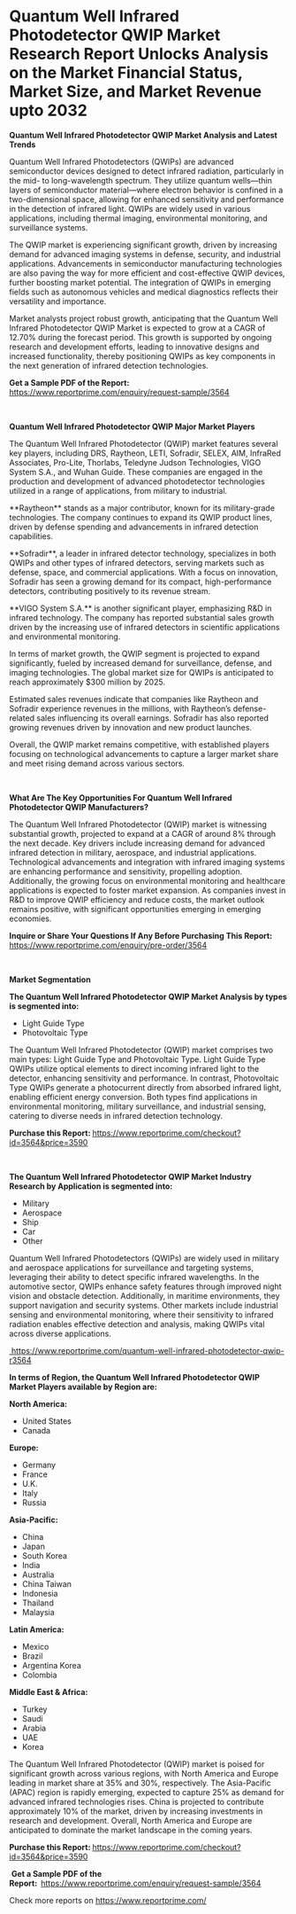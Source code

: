 <p><h1>Quantum Well Infrared Photodetector QWIP Market Research Report Unlocks Analysis on the Market Financial Status, Market Size, and Market Revenue upto 2032</h1></p><p><strong>Quantum Well Infrared Photodetector QWIP Market Analysis and Latest Trends</strong></p>
<p><p>Quantum Well Infrared Photodetectors (QWIPs) are advanced semiconductor devices designed to detect infrared radiation, particularly in the mid- to long-wavelength spectrum. They utilize quantum wells—thin layers of semiconductor material—where electron behavior is confined in a two-dimensional space, allowing for enhanced sensitivity and performance in the detection of infrared light. QWIPs are widely used in various applications, including thermal imaging, environmental monitoring, and surveillance systems.</p><p>The QWIP market is experiencing significant growth, driven by increasing demand for advanced imaging systems in defense, security, and industrial applications. Advancements in semiconductor manufacturing technologies are also paving the way for more efficient and cost-effective QWIP devices, further boosting market potential. The integration of QWIPs in emerging fields such as autonomous vehicles and medical diagnostics reflects their versatility and importance.</p><p>Market analysts project robust growth, anticipating that the Quantum Well Infrared Photodetector QWIP Market is expected to grow at a CAGR of 12.70% during the forecast period. This growth is supported by ongoing research and development efforts, leading to innovative designs and increased functionality, thereby positioning QWIPs as key components in the next generation of infrared detection technologies.</p></p>
<p><strong>Get a Sample PDF of the Report:&nbsp;</strong> <a href="https://www.reportprime.com/enquiry/request-sample/3564?utm_campaign=3556&utm_medium=2&utm_source=Github&utm_content=ia&utm_term=18032025&utm_id=quantum-well-infrared-photodetector-qwip">https://www.reportprime.com/enquiry/request-sample/3564</a></p>
<p>&nbsp;</p>
<p><strong>Quantum Well Infrared Photodetector QWIP Major Market Players</strong></p>
<p><p>The Quantum Well Infrared Photodetector (QWIP) market features several key players, including DRS, Raytheon, LETI, Sofradir, SELEX, AIM, InfraRed Associates, Pro-Lite, Thorlabs, Teledyne Judson Technologies, VIGO System S.A., and Wuhan Guide. These companies are engaged in the production and development of advanced photodetector technologies utilized in a range of applications, from military to industrial.</p><p>**Raytheon** stands as a major contributor, known for its military-grade technologies. The company continues to expand its QWIP product lines, driven by defense spending and advancements in infrared detection capabilities. </p><p>**Sofradir**, a leader in infrared detector technology, specializes in both QWIPs and other types of infrared detectors, serving markets such as defense, space, and commercial applications. With a focus on innovation, Sofradir has seen a growing demand for its compact, high-performance detectors, contributing positively to its revenue stream. </p><p>**VIGO System S.A.** is another significant player, emphasizing R&D in infrared technology. The company has reported substantial sales growth driven by the increasing use of infrared detectors in scientific applications and environmental monitoring.</p><p>In terms of market growth, the QWIP segment is projected to expand significantly, fueled by increased demand for surveillance, defense, and imaging technologies. The global market size for QWIPs is anticipated to reach approximately $300 million by 2025. </p><p>Estimated sales revenues indicate that companies like Raytheon and Sofradir experience revenues in the millions, with Raytheon’s defense-related sales influencing its overall earnings. Sofradir has also reported growing revenues driven by innovation and new product launches. </p><p>Overall, the QWIP market remains competitive, with established players focusing on technological advancements to capture a larger market share and meet rising demand across various sectors.</p></p>
<p>&nbsp;</p>
<p><strong>What Are The Key Opportunities For Quantum Well Infrared Photodetector QWIP Manufacturers?</strong></p>
<p><p>The Quantum Well Infrared Photodetector (QWIP) market is witnessing substantial growth, projected to expand at a CAGR of around 8% through the next decade. Key drivers include increasing demand for advanced infrared detection in military, aerospace, and industrial applications. Technological advancements and integration with infrared imaging systems are enhancing performance and sensitivity, propelling adoption. Additionally, the growing focus on environmental monitoring and healthcare applications is expected to foster market expansion. As companies invest in R&D to improve QWIP efficiency and reduce costs, the market outlook remains positive, with significant opportunities emerging in emerging economies.</p></p>
<p><strong>Inquire or Share Your Questions If Any Before Purchasing This Report:</strong> <a href="https://www.reportprime.com/enquiry/pre-order/3564?utm_campaign=3556&utm_medium=2&utm_source=Github&utm_content=ia&utm_term=18032025&utm_id=quantum-well-infrared-photodetector-qwip">https://www.reportprime.com/enquiry/pre-order/3564</a></p>
<p>&nbsp;</p>
<p><strong>Market Segmentation</strong></p>
<p><strong>The Quantum Well Infrared Photodetector QWIP Market Analysis by types is segmented into:</strong></p>
<p><ul><li>Light Guide Type</li><li>Photovoltaic Type</li></ul></p>
<p><p>The Quantum Well Infrared Photodetector (QWIP) market comprises two main types: Light Guide Type and Photovoltaic Type. Light Guide Type QWIPs utilize optical elements to direct incoming infrared light to the detector, enhancing sensitivity and performance. In contrast, Photovoltaic Type QWIPs generate a photocurrent directly from absorbed infrared light, enabling efficient energy conversion. Both types find applications in environmental monitoring, military surveillance, and industrial sensing, catering to diverse needs in infrared detection technology.</p></p>
<p><strong>Purchase this Report:&nbsp;</strong><a href="https://www.reportprime.com/checkout?id=3564&price=3590&utm_campaign=3556&utm_medium=2&utm_source=Github&utm_content=ia&utm_term=18032025&utm_id=quantum-well-infrared-photodetector-qwip">https://www.reportprime.com/checkout?id=3564&price=3590</a></p>
<p>&nbsp;</p>
<p><strong>The Quantum Well Infrared Photodetector QWIP Market Industry Research by Application is segmented into:</strong></p>
<p><ul><li>Military</li><li>Aerospace</li><li>Ship</li><li>Car</li><li>Other</li></ul></p>
<p><p>Quantum Well Infrared Photodetectors (QWIPs) are widely used in military and aerospace applications for surveillance and targeting systems, leveraging their ability to detect specific infrared wavelengths. In the automotive sector, QWIPs enhance safety features through improved night vision and obstacle detection. Additionally, in maritime environments, they support navigation and security systems. Other markets include industrial sensing and environmental monitoring, where their sensitivity to infrared radiation enables effective detection and analysis, making QWIPs vital across diverse applications.</p></p>
<p><a href="https://www.reportprime.com/quantum-well-infrared-photodetector-qwip-r3564?utm_campaign=3556&utm_medium=2&utm_source=Github&utm_content=ia&utm_term=18032025&utm_id=quantum-well-infrared-photodetector-qwip">&nbsp;https://www.reportprime.com/quantum-well-infrared-photodetector-qwip-r3564</a></p>
<p><strong>In terms of Region, the Quantum Well Infrared Photodetector QWIP Market Players available by Region are:</strong></p>
<p>
    <p> <strong> North America: </strong>
        <ul>
            <li>United States</li>
            <li>Canada</li>
        </ul>
        </p> 
    <p> <strong> Europe: </strong>
        <ul>
            <li>Germany</li>
            <li>France</li>
            <li>U.K.</li>
            <li>Italy</li>
            <li>Russia</li>
        </ul>
        </p> 
    <p> <strong> Asia-Pacific: </strong>
        <ul>
            <li>China</li>
            <li>Japan</li>
            <li>South Korea</li>
            <li>India</li>
            <li>Australia</li>
            <li>China Taiwan</li>
            <li>Indonesia</li>
            <li>Thailand</li>
            <li>Malaysia</li>
        </ul>
        </p> 
    <p> <strong> Latin America: </strong>
        <ul>
            <li>Mexico</li>
            <li>Brazil</li>
            <li>Argentina Korea</li>
            <li>Colombia</li>
        </ul>
        </p> 
    <p> <strong> Middle East & Africa: </strong>
        <ul>
            <li>Turkey</li>
            <li>Saudi</li>
            <li>Arabia</li>
            <li>UAE</li>
            <li>Korea</li>
        </ul>
    </p>
    </p>
<p><p>The Quantum Well Infrared Photodetector (QWIP) market is poised for significant growth across various regions, with North America and Europe leading in market share at 35% and 30%, respectively. The Asia-Pacific (APAC) region is rapidly emerging, expected to capture 25% as demand for advanced infrared technologies rises. China is projected to contribute approximately 10% of the market, driven by increasing investments in research and development. Overall, North America and Europe are anticipated to dominate the market landscape in the coming years.</p></p>
<p><strong>Purchase this Report: </strong><a href="https://www.reportprime.com/checkout?id=3564&price=3590&utm_campaign=3556&utm_medium=2&utm_source=Github&utm_content=ia&utm_term=18032025&utm_id=quantum-well-infrared-photodetector-qwip">https://www.reportprime.com/checkout?id=3564&price=3590</a></p>
<p>&nbsp;<strong>Get a Sample PDF of the Report:&nbsp;&nbsp;</strong><a href="https://www.reportprime.com/enquiry/request-sample/3564?utm_campaign=3556&utm_medium=2&utm_source=Github&utm_content=ia&utm_term=18032025&utm_id=quantum-well-infrared-photodetector-qwip">https://www.reportprime.com/enquiry/request-sample/3564</a></p>
<p><strong></strong></p>
<p>Check more reports on <a href="https://www.reportprime.com/?utm_campaign=3556&utm_medium=2&utm_source=Github&utm_content=ia&utm_term=18032025&utm_id=quantum-well-infrared-photodetector-qwip">https://www.reportprime.com/</a></p>
